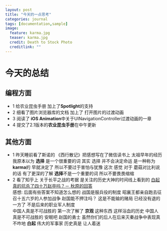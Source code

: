 ```yaml
---
layout: post
title: "今天的一点思考"
categories: journal
tags: [documentation,sample]
image:
  feature: karma.jpg
  teaser: karma.jpg
  credit: Death to Stock Photo
  creditlink: ""
---
```


# 今天的总结 

**编程方面**
---

* 1 给农业昆虫手册 加上了**Spotlight**的支持
* 2 细看了图片浏览器库的文档 加上了 打开图片的过渡动画
* 3 阅读了 **iOS Animation**中关于UINavigationController过渡动画的一章
* 4 提交了2.1版本的**农业昆虫手册**在中午更新


**其他方面**
---
* 1 昨天睡前看了斯诺的 《西行散记》把感想写在了微信读书上 太祖早年的经历 我原本以为 **选择** 是一个很重要的词 其实 选择 并不会决定命运 是一种称为**karma**的 早就决定了 所以不要过于害怕与犹豫 这次 感觉 对于 蘑菇对比利说的话 有了更深的了解 **选择**不是一个重要的词 所以不要畏畏缩缩 
*  2 看了知乎上 关于长平之战的考据 是关注的历史大神的时间线上看到的 [白起真的坑杀了四十万赵卒吗？－ 秋原的回答](https://www.zhihu.com/question/20363696/answer/152719949)  <br> 感想: 后面有些答案不知道怎么想的 战国是服兵役的制度 昭襄王都亲自跑去征召十五六岁的人参加战争 赵国能不押注吗？ 这是不能输的赌局 已经没有退的一方了 不是后来的职业军人制度 <br>中国人真是不可战胜的 第一次了解了 **京观** 这种东西 这样浴血的历史 中国人真是不可战胜的 安眠吧 赵国的勇士 虽然你们的后人在后来灭秦战争中表现真不咋地 **白起**  伟大的军事家 历史真是 让人着迷




